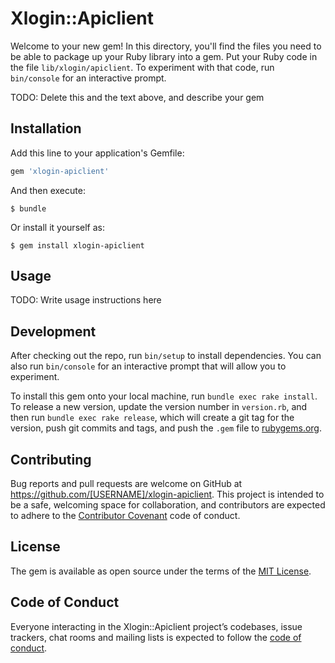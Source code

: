 # Xlogin::Apiclient

Welcome to your new gem! In this directory, you'll find the files you need to be able to package up your Ruby library into a gem. Put your Ruby code in the file `lib/xlogin/apiclient`. To experiment with that code, run `bin/console` for an interactive prompt.

TODO: Delete this and the text above, and describe your gem

## Installation

Add this line to your application's Gemfile:

```ruby
gem 'xlogin-apiclient'
```

And then execute:

    $ bundle

Or install it yourself as:

    $ gem install xlogin-apiclient

## Usage

TODO: Write usage instructions here

## Development

After checking out the repo, run `bin/setup` to install dependencies. You can also run `bin/console` for an interactive prompt that will allow you to experiment.

To install this gem onto your local machine, run `bundle exec rake install`. To release a new version, update the version number in `version.rb`, and then run `bundle exec rake release`, which will create a git tag for the version, push git commits and tags, and push the `.gem` file to [rubygems.org](https://rubygems.org).

## Contributing

Bug reports and pull requests are welcome on GitHub at https://github.com/[USERNAME]/xlogin-apiclient. This project is intended to be a safe, welcoming space for collaboration, and contributors are expected to adhere to the [Contributor Covenant](http://contributor-covenant.org) code of conduct.

## License

The gem is available as open source under the terms of the [MIT License](https://opensource.org/licenses/MIT).

## Code of Conduct

Everyone interacting in the Xlogin::Apiclient project’s codebases, issue trackers, chat rooms and mailing lists is expected to follow the [code of conduct](https://github.com/[USERNAME]/xlogin-apiclient/blob/master/CODE_OF_CONDUCT.md).
